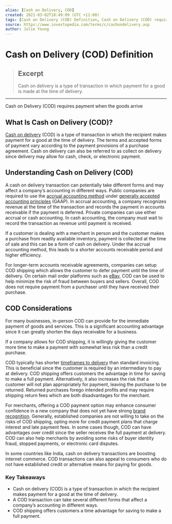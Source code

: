 ```yaml
---
alias: [Cash on Delivery, COD]
created: 2021-03-02T18:49:09 (UTC +11:00)
tags: [Cash on Delivery (COD) Definition, Cash on Delivery (COD) requires payment when the goods arrive]
source: https://www.investopedia.com/terms/c/cashondelivery.asp
author: Julie Young
---
```


# Cash on Delivery (COD) Definition

> ## Excerpt
> Cash on delivery is a type of transaction in which payment for a good is made at the time of delivery.

---

Cash on Delivery (COD) requires payment when the goods arrive
## What Is Cash on Delivery (COD)?

[Cash on delivery](https://www.investopedia.com/ask/answers/051915/whats-difference-between-cashondelivery-differ-and-delivery-against-payment.asp) (COD) is a type of transaction in which the recipient makes payment for a good at the time of delivery. The terms and accepted forms of payment vary according to the payment provisions of a purchase agreement. Cash on delivery can also be referred to as collect on delivery since delivery may allow for cash, check, or electronic payment.

## Understanding Cash on Delivery (COD)

A cash on delivery transaction can potentially take different forms and may affect a company’s accounting in different ways. Public companies are required to use the [accrual accounting method](https://www.investopedia.com/terms/a/accrualaccounting.asp) under [generally accepted accounting principles](https://www.investopedia.com/ask/answers/011915/what-kind-financial-reporting-requirements-does-gaap-set-out.asp) (GAAP). In accrual accounting, a company recognizes revenue at the time of the transaction and records the payment in accounts receivable if the payment is deferred. Private companies can use either accrual or cash accounting. In cash accounting, the company must wait to record the transaction as revenue until payment is received.

If a customer is dealing with a merchant in person and the customer makes a purchase from readily available inventory, payment is collected at the time of sale and this can be a form of cash on delivery. Under the accrual accounting method, this leads to a shorter accounts receivable period and higher efficiency.

For longer-term accounts receivable agreements, companies can setup COD shipping which allows the customer to defer payment until the time of delivery. On certain mail order platforms such as [eBay](https://www.investopedia.com/articles/markets/062315/fundamental-analysis-amazon-and-ebay.asp), COD can be used to help minimize the risk of fraud between buyers and sellers. Overall, COD does not require payment from a purchaser until they have received their purchase.

## COD Considerations

For many businesses, in-person COD can provide for the immediate payment of goods and services. This is a significant accounting advantage since it can greatly shorten the days receivable for a business.

If a company allows for COD shipping, it is willingly giving the customer more time to make a payment with somewhat less risk than a credit purchase.

COD typically has shorter [timeframes to delivery](https://www.investopedia.com/articles/trading/07/timeframes.asp) than standard invoicing. This is beneficial since the customer is required by an intermediary to pay at delivery. COD shipping offers customers the advantage in time for saving to make a full payment. Alternatively, it also increases the risk that a customer will not plan appropriately for payment, leaving the purchase to be returned. Returned purchases forego intended profits and may require shipping return fees which are both disadvantages for the merchant.

For merchants, offering a COD payment option may enhance consumer confidence in a new company that does not yet have strong [brand recognition](https://www.investopedia.com/terms/b/brand-recognition.asp). Generally, established companies are not willing to take on the risks of COD shipping, opting more for credit payment plans that charge interest and late payment fees. In some cases though, COD can have advantages over credit since the seller receives the full payment at delivery. COD can also help merchants by avoiding some risks of buyer identity fraud, stopped payments, or electronic card disputes.

In some countries like India, cash on delivery transactions are boosting internet commerce. COD transactions can also appeal to consumers who do not have established credit or alternative means for paying for goods.

### Key Takeaways

-   Cash on delivery (COD) is a type of transaction in which the recipient makes payment for a good at the time of delivery.
-   A COD transaction can take several different forms that affect a company’s accounting in different ways.
-   COD shipping offers customers a time advantage for saving to make a full payment.
